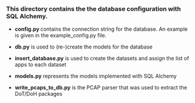### This directory contains the the database configuration with SQL Alchemy.

* <strong> config.py </strong> contains the connection string for the database. An example is given in the example_config.py file. 

* **db.py** is used to (re-)create the models for the database

* **insert_database.py** is used to create the datasets and assign the list of apps to each dataset

* **models.py** represents the models implemented with SQL Alchemy

* **write_pcaps_to_db.py** is the PCAP parser that was used to extract the DoT/DoH packages
